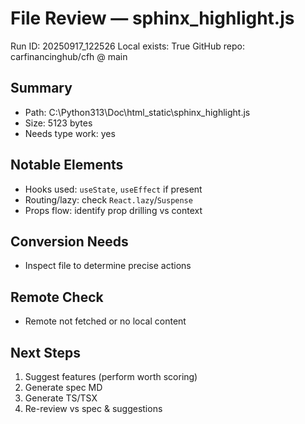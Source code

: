# File Review — sphinx_highlight.js
Run ID: 20250917_122526
Local exists: True
GitHub repo: carfinancinghub/cfh @ main

## Summary
- Path: C:\Python313\Doc\html\_static\sphinx_highlight.js
- Size: 5123 bytes
- Needs type work: yes

## Notable Elements
- Hooks used: `useState`, `useEffect` if present
- Routing/lazy: check `React.lazy`/`Suspense`
- Props flow: identify prop drilling vs context

## Conversion Needs
- Inspect file to determine precise actions

## Remote Check
- Remote not fetched or no local content

## Next Steps
1) Suggest features (perform worth scoring)
2) Generate spec MD
3) Generate TS/TSX
4) Re-review vs spec & suggestions